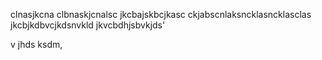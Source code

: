 clnasjkcna
clbnaskjcnalsc
jkcbajskbcjkasc
ckjabscnlaksncklasncklasclas
jkcbjkdbvcjkdsnvkld 
jkvcbdhjsbvkjds'

v jhds ksdm,
